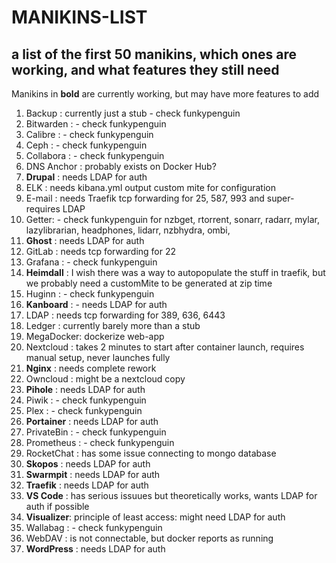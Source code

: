 # MANIKINS-LIST

## a list of the first 50 manikins, which ones are working, and what features they still need

Manikins in **bold** are currently working, but may have more features to add

1. Backup : currently just a stub - check funkypenguin
2. Bitwarden : - check funkypenguin
3. Calibre : - check funkypenguin
4. Ceph : - check funkypenguin
5. Collabora : - check funkypenguin
6. DNS Anchor : probably exists on Docker Hub?
7. **Drupal** : needs LDAP for auth
8. ELK : needs kibana.yml output custom mite for configuration
9. E-mail : needs Traefik tcp forwarding for 25, 587, 993 and super-requires LDAP
10. Getter: - check funkypenguin for nzbget, rtorrent, sonarr, radarr, mylar, lazylibrarian, headphones, lidarr, nzbhydra, ombi,
11. **Ghost** : needs LDAP for auth
12. GitLab : needs tcp forwarding for 22
13. Grafana : - check funkypenguin
14. **Heimdall** : I wish there was a way to autopopulate the stuff in traefik, but we probably need a customMite to be generated at zip time
15. Huginn : - check funkypenguin
16. **Kanboard** : - needs LDAP for auth
17. LDAP : needs tcp forwarding for 389, 636, 6443
18. Ledger : currently barely more than a stub
19. MegaDocker: dockerize web-app
20. Nextcloud : takes 2 minutes to start after container launch, requires manual setup, never launches fully
21. **Nginx** : needs complete rework
22. Owncloud : might be a nextcloud copy
23. **Pihole** : needs LDAP for auth
24. Piwik : - check funkypenguin
25. Plex : - check funkypenguin
26. **Portainer** : needs LDAP for auth
27. PrivateBin : - check funkypenguin
28. Prometheus : - check funkypenguin
29. RocketChat : has some issue connecting to mongo database
30. **Skopos** : needs LDAP for auth
31. **Swarmpit** : needs LDAP for auth
32. **Traefik** : needs LDAP for auth
33. **VS Code** : has serious issuues but theoretically works, wants LDAP for auth if possible
34. **Visualizer**: principle of least access: might need LDAP for auth
35. Wallabag : - check funkypenguin
36. WebDAV : is not connectable, but docker reports as running
37. **WordPress** : needs LDAP for auth
